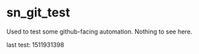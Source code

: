 # sn_git_test
Used to test some github-facing automation.  Nothing to see here.

last test: 1511931398
